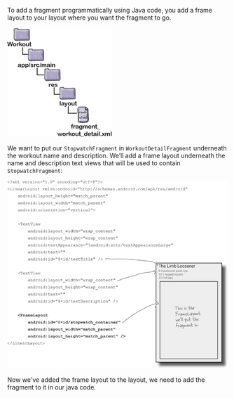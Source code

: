 To add a fragment programmatically using Java code, you add a frame layout to your layout where you want the fragment to go. 

![](.guides/img/12.png)

We want to put our `StopwatchFragment` in `WorkoutDetailFragment` underneath the workout name and description. We’ll add a frame layout underneath the name and description text views that will be used to contain `StopwatchFragment`:


![](.guides/img/11.png)

Now we've added the frame layout to the layout, we need to add the fragment to it in our java code.